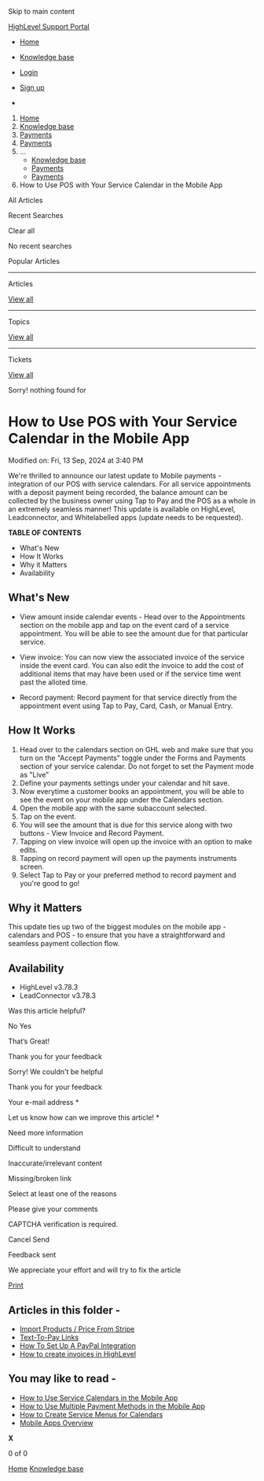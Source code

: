 Skip to main content

[ HighLevel Support Portal ](https://help.gohighlevel.com)

  * [ Home ](/support/home)
  * [ Knowledge base ](/support/solutions)

  * [Login](/support/login)
  * [Sign up](/support/signup)
  * 

  1. [Home](/support/home)
  2. [Knowledge base](/support/solutions)
  3. [Payments](/support/solutions/155000000067)
  4. [Payments](/support/solutions/folders/48000682654)
  5. ... 
     * [Knowledge base](/support/solutions)
     * [Payments](/support/solutions/155000000067)
     * [Payments](/support/solutions/folders/48000682654)
  6. How to Use POS with Your Service Calendar in the Mobile App

All  Articles 

Recent Searches

Clear all

No recent searches

Popular Articles

* * *

Articles

[View all](/support/search/solutions)

* * *

Topics

[View all](/support/search/topics)

* * *

Tickets

[View all](/support/search/tickets)

Sorry! nothing found for   

# How to Use POS with Your Service Calendar in the Mobile App

Modified on: Fri, 13 Sep, 2024 at 3:40 PM

We're thrilled to announce our latest update to Mobile payments - integration of our POS with service calendars. For all service appointments with a deposit payment being recorded, the balance amount can be collected by the business owner using Tap to Pay and the POS as a whole in an extremely seamless manner! This update is available on HighLevel, Leadconnector, and Whitelabelled apps (update needs to be requested).

**TABLE OF CONTENTS**

  * What's New
  * How It Works
  * Why it Matters
  * Availability

## **What's New**

  * View amount inside calendar events - Head over to the Appointments section on the mobile app and tap on the event card of a service appointment. You will be able to see the amount due for that particular service.

  * View invoice: You can now view the associated invoice of the service inside the event card. You can also edit the invoice to add the cost of additional items that may have been used or if the service time went past the alloted time.

  * Record payment: Record payment for that service directly from the appointment event using Tap to Pay, Card, Cash, or Manual Entry.

## **How It Works**

  1. Head over to the calendars section on GHL web and make sure that you turn on the "Accept Payments" toggle under the Forms and Payments section of your service calendar. Do not forget to set the Payment mode as "Live"
  2. Define your payments settings under your calendar and hit save.
  3. Now everytime a customer books an appointment, you will be able to see the event on your mobile app under the Calendars section.
  4. Open the mobile app with the same subaccount selected.
  5. Tap on the event.
  6. You will see the amount that is due for this service along with two buttons - View Invoice and Record Payment.
  7. Tapping on view invoice will open up the invoice with an option to make edits.
  8. Tapping on record payment will open up the payments instruments screen.
  9. Select Tap to Pay or your preferred method to record payment and you're good to go!

## **Why it Matters**

This update ties up two of the biggest modules on the mobile app - calendars and POS - to ensure that you have a straightforward and seamless payment collection flow.

## **Availability**

  * HighLevel v3.78.3
  * LeadConnector v3.78.3

Was this article helpful?

No  Yes 

That’s Great!

Thank you for your feedback

Sorry! We couldn't be helpful

Thank you for your feedback

Your e-mail address *

Let us know how can we improve this article! *

Need more information 

Difficult to understand 

Inaccurate/irrelevant content 

Missing/broken link 

Select at least one of the reasons 

Please give your comments 

CAPTCHA verification is required. 

Cancel  Send 

Feedback sent

We appreciate your effort and will try to fix the article

[Print](javascript:print\(\))

## Articles in this folder -

  * [Import Products / Price From Stripe](/support/solutions/articles/48001202184-import-products-price-from-stripe)
  * [Text-To-Pay Links](/support/solutions/articles/48001202185-text-to-pay-links)
  * [How To Set Up A PayPal Integration](/support/solutions/articles/48001204158-how-to-set-up-a-paypal-integration)
  * [How to create invoices in HighLevel](/support/solutions/articles/48001208702-how-to-create-invoices-in-highlevel)

## You may like to read -

  * [How to Use Service Calendars in the Mobile App](/support/solutions/articles/155000003048-how-to-use-service-calendars-in-the-mobile-app)
  * [How to Use Multiple Payment Methods in the Mobile App](/support/solutions/articles/155000002667-how-to-use-multiple-payment-methods-in-the-mobile-app)
  * [How to Create Service Menus for Calendars](/support/solutions/articles/155000001161-how-to-create-service-menus-for-calendars)
  * [Mobile Apps Overview](/support/solutions/articles/155000001702-mobile-apps-overview)

**X**

0 of 0 []()

[Home](/support/home) [Knowledge base](/support/solutions)
